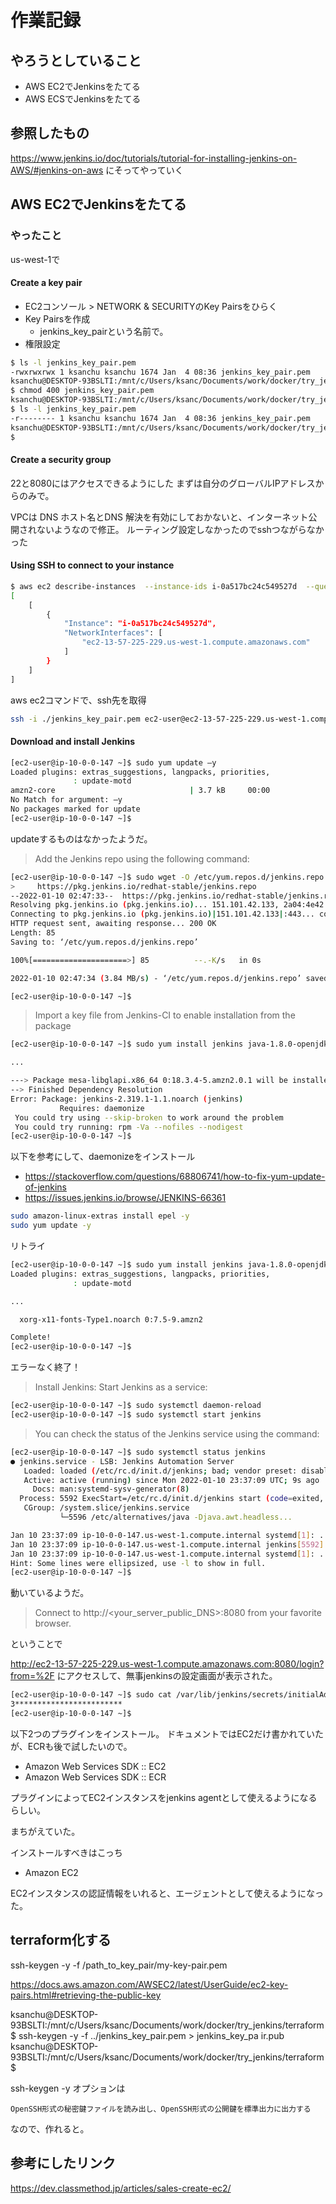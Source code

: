 # 作業記録

## やろうとしていること

* AWS EC2でJenkinsをたてる
* AWS ECSでJenkinsをたてる

## 参照したもの

https://www.jenkins.io/doc/tutorials/tutorial-for-installing-jenkins-on-AWS/#jenkins-on-aws
にそってやっていく

## AWS EC2でJenkinsをたてる

### やったこと

us-west-1で

#### Create a key pair

* EC2コンソール > NETWORK & SECURITYのKey Pairsをひらく
* Key Pairsを作成
  * jenkins_key_pairという名前で。
* 権限設定

```bash
$ ls -l jenkins_key_pair.pem
-rwxrwxrwx 1 ksanchu ksanchu 1674 Jan  4 08:36 jenkins_key_pair.pem
ksanchu@DESKTOP-93BSLTI:/mnt/c/Users/ksanc/Documents/work/docker/try_jenkins
$ chmod 400 jenkins_key_pair.pem
ksanchu@DESKTOP-93BSLTI:/mnt/c/Users/ksanc/Documents/work/docker/try_jenkins
$ ls -l jenkins_key_pair.pem
-r-------- 1 ksanchu ksanchu 1674 Jan  4 08:36 jenkins_key_pair.pem
ksanchu@DESKTOP-93BSLTI:/mnt/c/Users/ksanc/Documents/work/docker/try_jenkins
$
```

#### Create a security group

22と8080にはアクセスできるようにした
まずは自分のグローバルIPアドレスからのみで。

VPCは
DNS ホスト名とDNS 解決を有効にしておかないと、インターネット公開されないようなので修正。
ルーティング設定しなかったのでsshつながらなかった

#### Using SSH to connect to your instance

```bash
$ aws ec2 describe-instances  --instance-ids i-0a517bc24c549527d  --query "Reservations[*].Instances[*].{Instance:InstanceId,NetworkInterfaces:NetworkInterfaces[*].Association.PublicDnsName}" --output json
[
    [
        {
            "Instance": "i-0a517bc24c549527d",
            "NetworkInterfaces": [
                "ec2-13-57-225-229.us-west-1.compute.amazonaws.com"
            ]
        }
    ]
]
```

aws ec2コマンドで、ssh先を取得

```bash
ssh -i ./jenkins_key_pair.pem ec2-user@ec2-13-57-225-229.us-west-1.compute.amazonaws.com
```

#### Download and install Jenkins

```bash
[ec2-user@ip-10-0-0-147 ~]$ sudo yum update –y
Loaded plugins: extras_suggestions, langpacks, priorities,
              : update-motd
amzn2-core                              | 3.7 kB     00:00
No Match for argument: –y
No packages marked for update
[ec2-user@ip-10-0-0-147 ~]$
```

updateするものはなかったようだ。

> Add the Jenkins repo using the following command:

```bash
[ec2-user@ip-10-0-0-147 ~]$ sudo wget -O /etc/yum.repos.d/jenkins.repo \
>     https://pkg.jenkins.io/redhat-stable/jenkins.repo
--2022-01-10 02:47:33--  https://pkg.jenkins.io/redhat-stable/jenkins.repo
Resolving pkg.jenkins.io (pkg.jenkins.io)... 151.101.42.133, 2a04:4e42:a::645
Connecting to pkg.jenkins.io (pkg.jenkins.io)|151.101.42.133|:443... connected.
HTTP request sent, awaiting response... 200 OK
Length: 85
Saving to: ‘/etc/yum.repos.d/jenkins.repo’

100%[=====================>] 85          --.-K/s   in 0s

2022-01-10 02:47:34 (3.84 MB/s) - ‘/etc/yum.repos.d/jenkins.repo’ saved [85/85]

[ec2-user@ip-10-0-0-147 ~]$
```

> Import a key file from Jenkins-CI to enable installation from the package

```bash
[ec2-user@ip-10-0-0-147 ~]$ sudo yum install jenkins java-1.8.0-openjdk-devel -y

...

---> Package mesa-libglapi.x86_64 0:18.3.4-5.amzn2.0.1 will be installed
--> Finished Dependency Resolution
Error: Package: jenkins-2.319.1-1.1.noarch (jenkins)
           Requires: daemonize
 You could try using --skip-broken to work around the problem
 You could try running: rpm -Va --nofiles --nodigest
[ec2-user@ip-10-0-0-147 ~]$
```

以下を参考にして、daemonizeをインストール

* https://stackoverflow.com/questions/68806741/how-to-fix-yum-update-of-jenkins
* https://issues.jenkins.io/browse/JENKINS-66361

```bash
sudo amazon-linux-extras install epel -y
sudo yum update -y
```

リトライ

```bash
[ec2-user@ip-10-0-0-147 ~]$ sudo yum install jenkins java-1.8.0-openjdk-devel -y
Loaded plugins: extras_suggestions, langpacks, priorities,
              : update-motd

...

  xorg-x11-fonts-Type1.noarch 0:7.5-9.amzn2

Complete!
[ec2-user@ip-10-0-0-147 ~]$

```

エラーなく終了！

> Install Jenkins:
> Start Jenkins as a service:
>

```bash
[ec2-user@ip-10-0-0-147 ~]$ sudo systemctl daemon-reload
[ec2-user@ip-10-0-0-147 ~]$ sudo systemctl start jenkins
```

> You can check the status of the Jenkins service using the command:

```bash
[ec2-user@ip-10-0-0-147 ~]$ sudo systemctl status jenkins
● jenkins.service - LSB: Jenkins Automation Server
   Loaded: loaded (/etc/rc.d/init.d/jenkins; bad; vendor preset: disabled)
   Active: active (running) since Mon 2022-01-10 23:37:09 UTC; 9s ago
     Docs: man:systemd-sysv-generator(8)
  Process: 5592 ExecStart=/etc/rc.d/init.d/jenkins start (code=exited, status=0/SUCCESS)
   CGroup: /system.slice/jenkins.service
           └─5596 /etc/alternatives/java -Djava.awt.headless...

Jan 10 23:37:09 ip-10-0-0-147.us-west-1.compute.internal systemd[1]: ...
Jan 10 23:37:09 ip-10-0-0-147.us-west-1.compute.internal jenkins[5592]: ...
Jan 10 23:37:09 ip-10-0-0-147.us-west-1.compute.internal systemd[1]: ...
Hint: Some lines were ellipsized, use -l to show in full.
[ec2-user@ip-10-0-0-147 ~]$
```

動いているようだ。

> Connect to http://<your_server_public_DNS>:8080 from your favorite browser.

ということで

http://ec2-13-57-225-229.us-west-1.compute.amazonaws.com:8080/login?from=%2F
にアクセスして、無事jenkinsの設定画面が表示された。

```bash
[ec2-user@ip-10-0-0-147 ~]$ sudo cat /var/lib/jenkins/secrets/initialAdminPassword
3************************
[ec2-user@ip-10-0-0-147 ~]$
```

以下2つのプラグインをインストール。
ドキュメントではEC2だけ書かれていたが、ECRも後で試したいので。

* Amazon Web Services SDK :: EC2
* Amazon Web Services SDK :: ECR

プラグインによってEC2インスタンスをjenkins agentとして使えるようになるらしい。

まちがえていた。

インストールすべきはこっち

* Amazon EC2

EC2インスタンスの認証情報をいれると、エージェントとして使えるようになった。

## terraform化する

ssh-keygen -y -f /path_to_key_pair/my-key-pair.pem

https://docs.aws.amazon.com/AWSEC2/latest/UserGuide/ec2-key-pairs.html#retrieving-the-public-key

ksanchu@DESKTOP-93BSLTI:/mnt/c/Users/ksanc/Documents/work/docker/try_jenkins/terraform
$ ssh-keygen -y -f ../jenkins_key_pair.pem > jenkins_key_pa
ir.pub
ksanchu@DESKTOP-93BSLTI:/mnt/c/Users/ksanc/Documents/work/docker/try_jenkins/terraform
$

ssh-keygen -y オプションは

	OpenSSH形式の秘密鍵ファイルを読み出し、OpenSSH形式の公開鍵を標準出力に出力する

なので、作れると。

## 参考にしたリンク

https://dev.classmethod.jp/articles/sales-create-ec2/